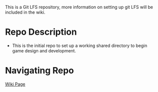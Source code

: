 This is a Git LFS repository, more information on setting up git LFS will be included in the wiki. 

# Repo Description 

* This is the initial repo to set up a working shared directory to begin game design and development. 

# Navigating Repo 

[Wiki Page](https://github.com/berrios96sean/game_dev) 
